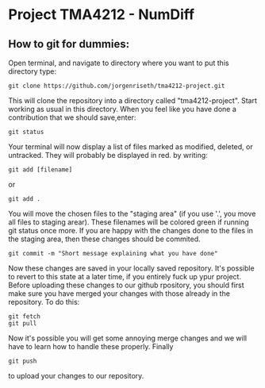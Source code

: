 # Project TMA4212 - NumDiff


## How  to git for dummies:
Open terminal, and navigate to directory where you want to put this directory
type:

```
git clone https://github.com/jorgenriseth/tma4212-project.git
```

This will clone the repository into a directory called "tma4212-project". Start working as usual in this directory. When you feel like you have done a contribution that we should save,enter:

```
git status 
```

Your terminal will now display a list of files marked as modified, deleted, or untracked. They will probably be displayed in red. by writing:

```
git add [filename]
```
or
```
git add .
```

You will move the chosen files to the "staging area" (if  you use '.', you move all files to staging arear). These filenames will be colored green if running git status once more. If you are happy with the changes done to the files in the staging area, then these changes should be commited.

```
git commit -m "Short message explaining what you have done"
```

Now these changes are saved in your locally saved repository. It's possible to revert to this state at a later time, if you entirely fuck up ypur project. Before uploading these changes to our github rpository, you should first make sure you have merged your changes with those already in the repository. To do this:

```
git fetch
git pull
```
Now it's possible you will get some annoying merge changes and we will have to learn how to handle these properly. Finally 

```
git push
```

to upload your changes to our repository.
